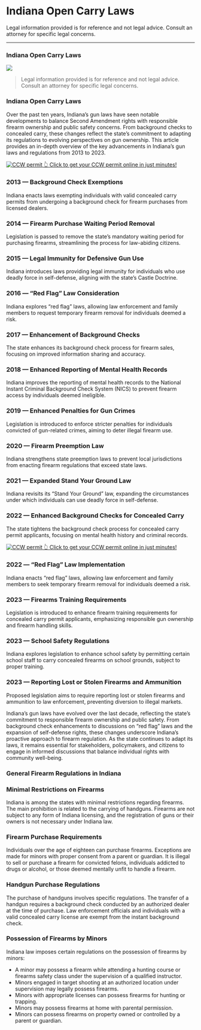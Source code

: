 # Indiana Open Carry Laws

Legal information provided is for reference and not legal advice. Consult an attorney for specific legal concerns. 

* * *

### Indiana Open Carry Laws

![](https://cdn-images-1.medium.com/max/800/1*yI0LoBASOfe9ztkupgqf5w.png)

> Legal information provided is for reference and not legal advice. Consult an attorney for specific legal concerns.

### Indiana Open Carry Laws

Over the past ten years, Indiana’s gun laws have seen notable developments to balance Second Amendment rights with responsible firearm ownership and public safety concerns. From background checks to concealed carry, these changes reflect the state’s commitment to adapting its regulations to evolving perspectives on gun ownership. This article provides an in-depth overview of the key advancements in Indiana’s gun laws and regulations from 2013 to 2023.

<a href="https://serp.ly/ccw">
<div>
    <img src="https://cdn-images-1.medium.com/max/1200/1*aCmvRhaa5Xjz4zDZxHzAjg.png" alt="CCW permit">
    👆 Click to get your CCW permit online in just minutes!
</div>
</a>

### 2013 — Background Check Exemptions

Indiana enacts laws exempting individuals with valid concealed carry permits from undergoing a background check for firearm purchases from licensed dealers.

### 2014 — Firearm Purchase Waiting Period Removal

Legislation is passed to remove the state’s mandatory waiting period for purchasing firearms, streamlining the process for law-abiding citizens.

### 2015 — Legal Immunity for Defensive Gun Use

Indiana introduces laws providing legal immunity for individuals who use deadly force in self-defense, aligning with the state’s Castle Doctrine.

### 2016 — “Red Flag” Law Consideration

Indiana explores “red flag” laws, allowing law enforcement and family members to request temporary firearm removal for individuals deemed a risk.

### 2017 — Enhancement of Background Checks

The state enhances its background check process for firearm sales, focusing on improved information sharing and accuracy.

### 2018 — Enhanced Reporting of Mental Health Records

Indiana improves the reporting of mental health records to the National Instant Criminal Background Check System (NICS) to prevent firearm access by individuals deemed ineligible.

### 2019 — Enhanced Penalties for Gun Crimes

Legislation is introduced to enforce stricter penalties for individuals convicted of gun-related crimes, aiming to deter illegal firearm use.

### 2020 — Firearm Preemption Law

Indiana strengthens state preemption laws to prevent local jurisdictions from enacting firearm regulations that exceed state laws.

### 2021 — Expanded Stand Your Ground Law

Indiana revisits its “Stand Your Ground” law, expanding the circumstances under which individuals can use deadly force in self-defense.

### 2022 — Enhanced Background Checks for Concealed Carry

The state tightens the background check process for concealed carry permit applicants, focusing on mental health history and criminal records.


<a href="https://serp.ly/ccw">
<div>
    <img src="https://cdn-images-1.medium.com/max/1200/1*TMCVgNoKp2NAtvLSAMkaJg.png" alt="CCW permit">
    👆 Click to get your CCW permit online in just minutes!
</div>
</a>


### 2022 — “Red Flag” Law Implementation

Indiana enacts “red flag” laws, allowing law enforcement and family members to seek temporary firearm removal for individuals deemed a risk.

### 2023 — Firearms Training Requirements

Legislation is introduced to enhance firearm training requirements for concealed carry permit applicants, emphasizing responsible gun ownership and firearm handling skills.

### 2023 — School Safety Regulations

Indiana explores legislation to enhance school safety by permitting certain school staff to carry concealed firearms on school grounds, subject to proper training.

### 2023 — Reporting Lost or Stolen Firearms and Ammunition

Proposed legislation aims to require reporting lost or stolen firearms and ammunition to law enforcement, preventing diversion to illegal markets.

Indiana’s gun laws have evolved over the last decade, reflecting the state’s commitment to responsible firearm ownership and public safety. From background check enhancements to discussions on “red flag” laws and the expansion of self-defense rights, these changes underscore Indiana’s proactive approach to firearm regulation. As the state continues to adapt its laws, it remains essential for stakeholders, policymakers, and citizens to engage in informed discussions that balance individual rights with community well-being.

### General Firearm Regulations in Indiana

### Minimal Restrictions on Firearms

Indiana is among the states with minimal restrictions regarding firearms. The main prohibition is related to the carrying of handguns. Firearms are not subject to any form of Indiana licensing, and the registration of guns or their owners is not necessary under Indiana law.

### Firearm Purchase Requirements

Individuals over the age of eighteen can purchase firearms. Exceptions are made for minors with proper consent from a parent or guardian. It is illegal to sell or purchase a firearm for convicted felons, individuals addicted to drugs or alcohol, or those deemed mentally unfit to handle a firearm.

### Handgun Purchase Regulations

The purchase of handguns involves specific regulations. The transfer of a handgun requires a background check conducted by an authorized dealer at the time of purchase. Law enforcement officials and individuals with a valid concealed carry license are exempt from the instant background check.

### Possession of Firearms by Minors

Indiana law imposes certain regulations on the possession of firearms by minors:

  * A minor may possess a firearm while attending a hunting course or firearms safety class under the supervision of a qualified instructor.
  * Minors engaged in target shooting at an authorized location under supervision may legally possess firearms.
  * Minors with appropriate licenses can possess firearms for hunting or trapping.
  * Minors may possess firearms at home with parental permission.
  * Minors can possess firearms on property owned or controlled by a parent or guardian.




